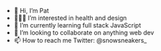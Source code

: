 - 👋 Hi, I’m Pat
- 👨🏽‍🎨 I’m interested in health and design
- 🌱 I’m currently learning full stack JavaScript
- 💞️ I’m looking to collaborate on anything web dev
- 📫 How to reach me Twitter: @snowsneakers_

<!---
snowsneakers/snowsneakers is a ✨ special ✨ repository because its `README.md` (this file) appears on your GitHub profile.
You can click the Preview link to take a look at your changes.
--->
